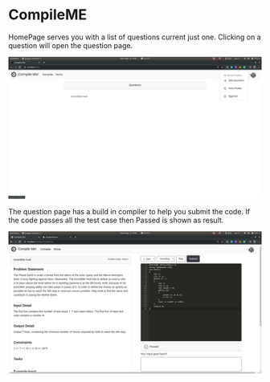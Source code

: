 # CompileME

HomePage serves you with a list of questions current just one. Clicking on a question will open the question page.

![](images/homepage.png)


The question page has a build in compiler to help you submit the code. If the code passes all the  test case then Passed is shown as result.

![](images/result.png)



